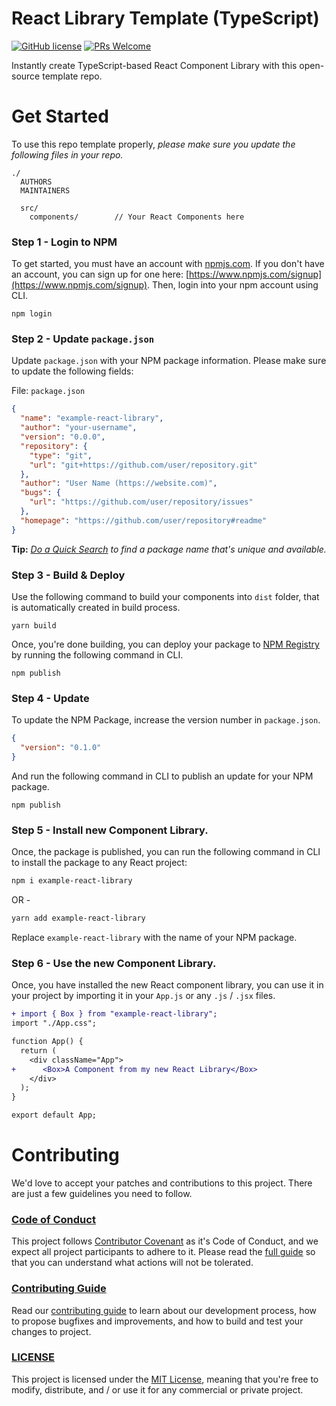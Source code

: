 # React Library Template (TypeScript)

[![GitHub license](https://img.shields.io/badge/license-MIT-blue.svg)](./LICENSE) [![PRs Welcome](https://img.shields.io/badge/PRs-welcome-brightgreen.svg)](./CONTRIBUTING.md)

Instantly create TypeScript-based React Component Library with this open-source template repo.

# Get Started

To use this repo template properly, _please make sure you update the following files in your repo._

```
./
  AUTHORS
  MAINTAINERS

  src/
    components/        // Your React Components here
```

### **Step 1** - Login to NPM

To get started, you must have an account with [npmjs.com](https://www.npmjs.com/). If you don't have an account, you can sign up for one here: [https://www.npmjs.com/signup](https://www.npmjs.com/signup). Then, login into your npm account using CLI.

```shell
npm login
```

### **Step 2** - Update `package.json`

Update `package.json` with your NPM package information. Please make sure to update the following fields:

File: `package.json`

```json
{
  "name": "example-react-library",
  "author": "your-username",
  "version": "0.0.0",
  "repository": {
    "type": "git",
    "url": "git+https://github.com/user/repository.git"
  },
  "author": "User Name (https://website.com)",
  "bugs": {
    "url": "https://github.com/user/repository/issues"
  },
  "homepage": "https://github.com/user/repository#readme"
}
```

**Tip:** _[Do a Quick Search](https://www.npmjs.com/search?q=isMyUniquePkgNameAvailable) to find a package name that's unique and available._

### **Step 3** - Build & Deploy

Use the following command to build your components into `dist` folder, that is automatically created in build process.

```shell
yarn build
```

Once, you're done building, you can deploy your package to [NPM Registry](https://www.npmjs.com/) by running the following command in CLI.

```shell
npm publish
```

### **Step 4** - Update

To update the NPM Package, increase the version number in `package.json`.

```json
{
  "version": "0.1.0"
}
```

And run the following command in CLI to publish an update for your NPM package.

```shell
npm publish
```

### **Step 5** - Install new Component Library.

Once, the package is published, you can run the following command in CLI to install the package to any React project:

```sh
npm i example-react-library
```

OR -

```sh
yarn add example-react-library
```

Replace `example-react-library` with the name of your NPM package.

### **Step 6** - Use the new Component Library.

Once, you have installed the new React component library, you can use it in your project by importing it in your `App.js` or any `.js` / `.jsx` files.

```diff
+ import { Box } from "example-react-library";
import "./App.css";

function App() {
  return (
    <div className="App">
+      <Box>A Component from my new React Library</Box>
    </div>
  );
}

export default App;
```

# Contributing

We'd love to accept your patches and contributions to this project. There are just a few guidelines you need to follow.

### [Code of Conduct](./CODE_OF_CONDUCT.md)

This project follows [Contributor Covenant](https://www.contributor-covenant.org/)
as it's Code of Conduct, and we expect all project participants to adhere to it.
Please read the [full guide](./CODE_OF_CONDUCT.md) so that you can understand
what actions will not be tolerated.

### [Contributing Guide](./CONTRIBUTING.md)

Read our [contributing guide](./CONTRIBUTING.md) to learn about our development process, how to propose bugfixes and improvements, and how to build and test your changes to project.

### [LICENSE](./LICENSE)

This project is licensed under the [MIT License](./LICENSE), meaning that you're free to modify, distribute, and / or use it for any commercial or private project.
